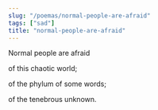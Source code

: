 ```yaml
---
slug: "/poemas/normal-people-are-afraid"
tags: ["sad"]
title: "normal-people-are-afraid"
---
```

Normal people are afraid

of this chaotic world;

of the phylum of some words;

of the tenebrous unknown.